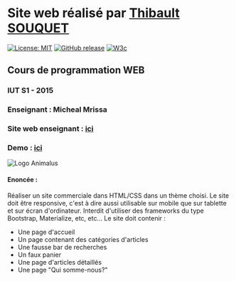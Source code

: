 # Site web réalisé par [Thibault SOUQUET](https://github.com/Falcort)
[![License: MIT](https://img.shields.io/badge/License-MIT-yellow.svg)](https://opensource.org/licenses/MIT)
[![GitHub release](https://img.shields.io/github/release/Falcort/DUT-S1-Projet-Web.svg?maxAge=2592000)](https://github.com/Falcort/DUT-S1-Projet-Web/releases)
[![W3c](https://img.shields.io/badge/W3C-passing-brightgreen.svg)](https://validator.w3.org/)
## Cours de programmation WEB

### IUT S1 - 2015
### Enseignant : Micheal Mrissa
### Site web enseignant : [ici](http://liris.cnrs.fr/~mmrissa/)
### Demo : [ici](http://falcort.github.io/DUT-S1-Projet-Web/)

![Logo Animalus](https://github.com/Falcort/Projet-Web/blob/master/IMG/logo.gif?raw=true)
#### Enoncée :
Réaliser un site commerciale dans HTML/CSS dans un thème choisi.
Le site doit être responsive, c'est à dire aussi utilisable sur mobile que sur tablette et sur écran d'ordinateur.
Interdit d'utiliser des frameworks du type Bootstrap, Materialize, etc, etc...
Le site doit contenir :

* Une page d'accueil
* Un page contenant des catégories d'articles
* Une fausse bar de recherches
* Un faux panier
* Une page d'articles détaillés
* Une page "Qui somme-nous?"
